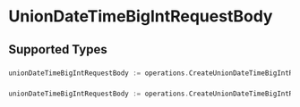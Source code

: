 # UnionDateTimeBigIntRequestBody


## Supported Types

### 

```go
unionDateTimeBigIntRequestBody := operations.CreateUnionDateTimeBigIntRequestBodyDateTime(time.Time{/* values here */})
```

### 

```go
unionDateTimeBigIntRequestBody := operations.CreateUnionDateTimeBigIntRequestBodyBigint(*big.Int{/* values here */})
```

